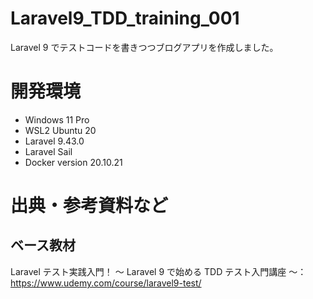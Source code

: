 # Laravel9_TDD_training_001

Laravel 9 でテストコードを書きつつブログアプリを作成しました。

# 開発環境

-   Windows 11 Pro
-   WSL2 Ubuntu 20
-   Laravel 9.43.0
-   Laravel Sail
-   Docker version 20.10.21

# 出典・参考資料など

## ベース教材

Laravel テスト実践入門！ ～ Laravel 9 で始める TDD テスト入門講座 ～：  
https://www.udemy.com/course/laravel9-test/
